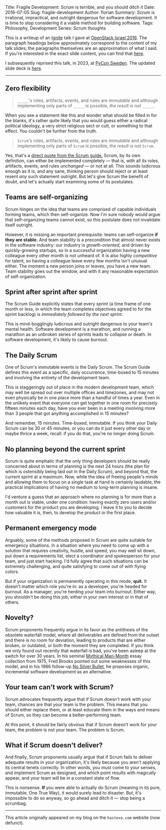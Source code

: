Title: Fragile Development: Scrum is terrible, and you should ditch it
Date: 2016-07-05
Slug: fragile-development
Author: florian
Summary: Scrum is irrational, impractical, and outright dangerous for software development. It is time to stop considering it a viable method for building software.
Tags: Philosophy, Development
Series: Scrum thoughts

This is a writeup of an
[Ignite](https://en.wikipedia.org/wiki/Ignite_(event)) talk I gave at
[OpenStack Israel 2016](http://www.openstack-israel.org). The
paragraph headings below approximately correspond to the content of my
talk slides; the paragraphs themselves are an approximation of what I
said. If you're interested in the exact slide content, you can find
that [here](//fghaas.github.io/openstackisrael2016-ignite).

I subsequently reprised this talk, in 2023, at [PyCon
Sweden](https://pycon.se). The updated slide deck is
[here](https://fghaas.github.io/pyconse2023).

* * *

## Zero flexibility

> `_____`'s roles, artifacts, events, and rules are _immutable_ and
> although implementing only parts of `_____` is possible, _the result
> is not_ `_____`.

When you see a statement like this and wonder what should be filled in
for the blanks, it's rather quite likely that you would guess either a
radical political ideology, a very strict religious sect or cult, or
something to that effect. You couldn't be further from the truth.

> `Scrum`'s roles, artifacts, events, and rules are _immutable_ and
> although implementing only parts of `Scrum` is possible, _the result
> is not_ `Scrum`.

Yes, that's a
[direct quote from the Scrum guide.](http://www.scrumguides.org/scrum-guide.html#end-note)
Scrum, by its own definition, can either be implemented completely —
that is, with all its roles, artifacts, events, and rules _unchanged_
— or not at all. This sounds ludicrous enough as it is, and any sane,
thinking person should reject or at least resent _any_ such statement
outright. But let's give Scrum the benefit of doubt, and let's
actually start examining some of its postulates.


## Teams are self-organizing

Scrum hinges on the idea that teams are comprised of capable
individuals forming teams, which then self-organize. Now I'm sure
nobody would argue that self-organizing teams cannot exist, so this
postulate does not invalidate itself outright.

However, it is missing an important prerequisite: teams can
self-organize **if they are stable.** And team stability is a
precondition that almost never exists in the software industry: our
industry is _growth-oriented,_ and driven by quickly-growing startups,
so in a successful organization having a new colleague every other
month is not unheard of. It is also highly _competitive_ for talent,
so having a colleague leave every few months isn't unusual either. The
moment a new person joins or leaves, you have a new team. Team
stability goes out the window, and with it any reasonable expectation
of self-organization.


## Sprint after sprint after sprint

The Scrum Guide explicitly states that every _sprint_ (a time frame of
one month or less, in which the team completes objectives agreed to
for the sprint backlog) is _immediately followed by the next sprint._

This is mind-bogglingly ludicrous and outright dangerous to your
team's mental health. Software development is a marathon, and running
a marathon as an unbroken series of sprints leads to collapse or
death. In software development, it's likely to cause burnout.


## The Daily Scrum

One of Scrum's immutable events is the Daily Scrum. The Scrum Guide
defines this event as a specific, daily occurrence, time-boxed to 15
minutes and involving the entirety of the development team.

This is staggeringly out of place in the modern development team,
which may well be spread out over multiple offices and timezones, and
may not even physically be in one place more than a handful of times a
year. Even in the unlikely event that everyone _can_ get together in
one room for precisely fifteen minutes each day, have you ever been in
a meeting involving more than 3 people that got anything accomplished
in 15 minutes?

And remember, 15 minutes. Time-boxed, immutable. If you think _your_
Daily Scrum can be 30 or 45 minutes, or you can do it just every other
day or maybe thrice a week, recall: if you do that, you're no longer
doing Scrum.


## No planning beyond the current sprint

Scrum is quite emphatic that the only thing developers should be
really concerned about in terms of planning is the next 24 hours (the
plan for which is ostensibly being laid out in the Daily Scrum), and
beyond that, the current sprint at a maximum. Now, while the idea of
freeing people's minds and allowing them to focus on a single task at
hand is certainly laudable, the practical implications of having no
medium to long-term planning is insane.

I'd venture a guess that an approach where no planning is for more
than a month out is viable, under one condition: having exactly zero
users and/or customers for the product you are developing. I leave it
to you to decide how valuable it is, then, to develop the product in
the first place.


## Permanent emergency mode

Arguably, some of the methods proposed in Scrum are quite suitable for
emergency situations. In a situation where you need to come up with a
solution that requires creativity, hustle, and speed, you may well sit
down, put down a requirements list, elect a coordinator and
spokesperson for your team, and just start hacking. I'd fully agree
that such situations can be extremely challenging, and quite
satisfying to come out of with flying colors.

But if your organization is permanently operating in this mode,
**quit.** It doesn't matter which role you're in: as a developer,
you're headed for burnout. As a manager, you're herding your team into
burnout. Either way, you shouldn't be doing this job, either in your
own interest or in that of others.


## Novelty?

Scrum proponents frequently argue in its favor as the antithesis of
the obsolete waterfall model, where all deliverables are defined from
the outset and there is no room for deviation, leading to products
that are either broken, or outdated, or both the moment they are
completed. If you think we only found out recently that waterfall is
bad, you've been asleep at the switch for over 30 years. In his
seminal
[Mythical Man-Month](https://en.wikipedia.org/wiki/The_Mythical_Man-Month)
essay collection from 1975, Fred Brooks pointed out some weaknesses of
this model, and in his 1986 follow-up
[No Silver Bullet,](https://en.wikipedia.org/wiki/No_Silver_Bullet) he
proposes organic, incremental software development as an alternative.


## Your team can't work with Scrum?

Scrum advocates frequently argue that if Scrum doesn't work with your
team, chances are that your team is the problem. This means that you
should either replace them, or at least educate them in the ways and
means of Scrum, so they can become a better-performing team.

At this point, it should be fairly obvious that if Scrum doesn't work
for your team, the problem is not your team. The problem is Scrum.


## What if Scrum doesn't deliver?

And finally, Scrum proponents usually argue that if Scrum fails to
deliver adequate results in your organization, it's likely because you
aren't applying its central tenets correctly. In other words, you must
come to your senses, and implement Scrum as designed, and which point
results with magically appear, and your team will be in a constant
state of flow.

This is nonsense. **If** you were able to actually do Scrum (meaning
in its pure, immutable, One True Way), it would surely lead to
disaster. But, it's impossible to do so anyway, so go ahead and ditch
it — stop being a scrumbag.


* * *

This article originally appeared on my blog on the `hastexo.com` website (now defunct).
